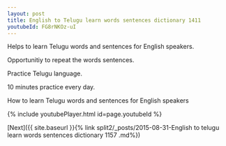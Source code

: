 ```yaml
---
layout: post
title: English to Telugu learn words sentences dictionary 1411 
youtubeId: FG8rNKOz-uI
---
```

 
 
Helps to learn Telugu words and sentences for English speakers.

Opportunitiy to repeat the words sentences. 

Practice Telugu language. 
 
10 minutes practice every day. 
 
How to learn Telugu words and sentences for English speakers 
 
{% include youtubePlayer.html id=page.youtubeId %}
 
 
[Next]({{ site.baseurl }}{% link  split2/_posts/2015-08-31-English to telugu learn words sentences dictionary 1157 .md%})
 
